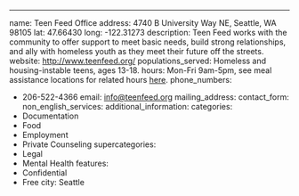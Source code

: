 ---
name: Teen Feed Office
address: 4740 B University Way NE, Seattle, WA 98105
lat: 47.66430
long: -122.31273
description: Teen Feed works with the community to offer support to meet basic needs, build strong relationships, and ally with homeless youth as they meet their future off the streets.
website: http://www.teenfeed.org/
populations_served: Homeless and housing-instable teens, ages 13-18.
hours: Mon-Fri 9am-5pm, see meal assistance locations for related hours [here](https://tf008v2.storage.googleapis.com/Program-Times-Locations-8-2015.pdf).
phone_numbers:
  - 206-522-4366
email: info@teenfeed.org
mailing_address:
contact_form:
non_english_services: 
additional_information: 
categories:
  - Documentation
  - Food
  - Employment
  - Private Counseling
supercategories:
  - Legal
  - Mental Health
features:
  - Confidential
  - Free
city: Seattle
  
